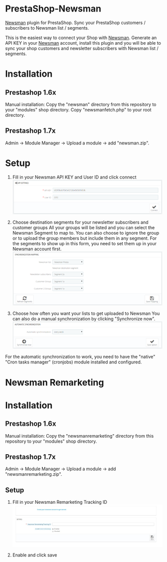 # PrestaShop-Newsman
[Newsman](https://www.newsmanapp.com) plugin for PrestaShop. Sync your PrestaShop customers / subscribers to Newsman list / segments.

This is the easiest way to connect your Shop with [Newsman](https://www.newsmanapp.com).
Generate an API KEY in your [Newsman](https://www.newsmanapp.com) account, install this plugin and you will be able to sync your shop customers and newsletter subscribers with Newsman list / segments.

# Installation

## Prestashop 1.6x

Manual installation:
Copy the "newsman" directory from this repository to your "modules" shop directory.
Copy "newsmanfetch.php" to your root directory.

## Prestashop 1.7x

Admin -> Module Manager -> Upload a module -> add "newsman.zip".

# Setup
1. Fill in your Newsman API KEY and User ID and click connect
![](https://raw.githubusercontent.com/Newsman/PrestaShop-Newsman/master/assets/api-setup-screen.png)

2. Choose destination segments for your newsletter subscribers and customer groups
All your groups will be listed and you can select the Newsman Segment to map to.
You can also choose to ignore the group or to upload the group members but include them in any segment.
For the segments to show up in this form, you need to set them up in your Newsman account first.
![](https://raw.githubusercontent.com/Newsman/PrestaShop-Newsman/master/assets/mapping-screen.png)

3. Choose how often you want your lists to get uploaded to Newsman
You can also do a manual synchronization by clicking "Synchronize now".
![](https://raw.githubusercontent.com/Newsman/PrestaShop-Newsman/master/assets/sync-screen.png)

For the automatic synchronization to work, you need to have the "native" "Cron tasks manager" (cronjobs) module installed and configured.

# Newsman Remarketing

# Installation

## Prestashop 1.6x

Manual installation:
Copy the "newsmanremarketing" directory from this repository to your "modules" shop directory.

## Prestashop 1.7x

Admin -> Module Manager -> Upload a module -> add "newsmanremarketing.zip".

## Setup
1. Fill in your Newsman Remarketing Tracking ID
![](https://raw.githubusercontent.com/Newsman/PrestaShop-Newsman/master/assets/1.jpg)

2. Enable and click save

